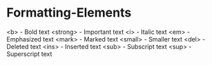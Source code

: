 # Formatting-Elements
&lt;b> - Bold text &lt;strong> - Important text &lt;i> - Italic text &lt;em> - Emphasized text &lt;mark> - Marked text &lt;small> - Smaller text &lt;del> - Deleted text &lt;ins> - Inserted text &lt;sub> - Subscript text &lt;sup> - Superscript text
